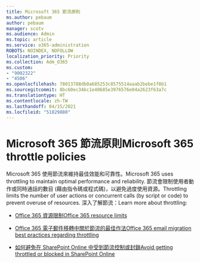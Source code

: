 ```yaml
---
title: Microsoft 365 節流原則
ms.author: pebaum
author: pebaum
manager: scotv
ms.audience: Admin
ms.topic: article
ms.service: o365-administration
ROBOTS: NOINDEX, NOFOLLOW
localization_priority: Priority
ms.collection: Adm_O365
ms.custom:
- "9002322"
- "4506"
ms.openlocfilehash: 78013788db0a685253c8575514aaab2bebe1f8b1
ms.sourcegitcommit: 8bc60ec34bc1e40685e3976576e04a2623f63a7c
ms.translationtype: HT
ms.contentlocale: zh-TW
ms.lasthandoff: 04/15/2021
ms.locfileid: "51829880"
---
```

# <a name="microsoft-365-throttle-policies"></a><span data-ttu-id="47ddc-102">Microsoft 365 節流原則</span><span class="sxs-lookup"><span data-stu-id="47ddc-102">Microsoft 365 throttle policies</span></span>

<span data-ttu-id="47ddc-103">Microsoft 365 使用節流來維持最佳效能和可靠性。</span><span class="sxs-lookup"><span data-stu-id="47ddc-103">Microsoft 365 uses throttling to maintain optimal performance and reliability.</span></span> <span data-ttu-id="47ddc-104">節流會限制使用者動作或同時通話的數目 (藉由指令碼或程式碼)，以避免過度使用資源。</span><span class="sxs-lookup"><span data-stu-id="47ddc-104">Throttling limits the number of user actions or concurrent calls (by script or code) to prevent overuse of resources.</span></span> <span data-ttu-id="47ddc-105">深入了解節流：</span><span class="sxs-lookup"><span data-stu-id="47ddc-105">Learn more about throttling:</span></span>

- [<span data-ttu-id="47ddc-106">Office 365 資源限制</span><span class="sxs-lookup"><span data-stu-id="47ddc-106">Office 365 resource limits</span></span>](https://docs.microsoft.com/office365/Enterprise/office-365-resource-limits)

- [<span data-ttu-id="47ddc-107">Office 365 電子郵件移轉中關於節流的最佳作法</span><span class="sxs-lookup"><span data-stu-id="47ddc-107">Office 365 email migration best practices regarding throttling</span></span>](https://docs.microsoft.com/exchange/mailbox-migration/office-365-migration-best-practices#office-365-throttling)

- [<span data-ttu-id="47ddc-108">如何避免在 SharePoint Online 中受到節流控制或封鎖</span><span class="sxs-lookup"><span data-stu-id="47ddc-108">Avoid getting throttled or blocked in SharePoint Online</span></span>](https://docs.microsoft.com/sharepoint/dev/general-development/how-to-avoid-getting-throttled-or-blocked-in-sharepoint-online)

